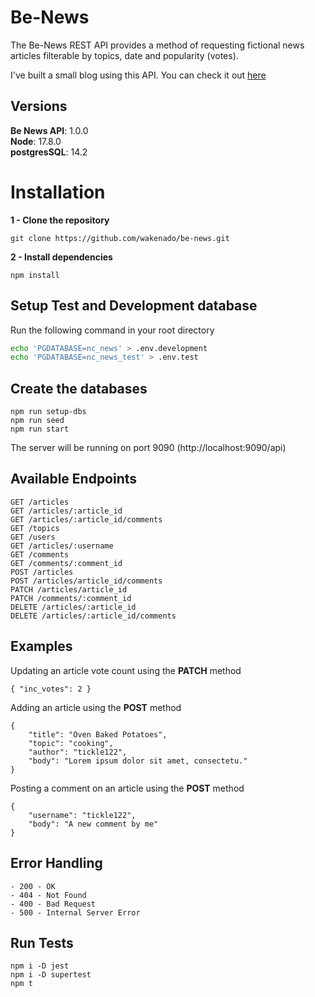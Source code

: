 # Be-News

The Be-News REST API provides a method of requesting fictional news articles filterable by topics, date and popularity (votes).

I've built a small blog using this API. You can check it out [here](https://shiny-cocada-dea6ac.netlify.app)

## Versions
**Be News API**: 1.0.0</br>
**Node**: 17.8.0</br>
**postgresSQL**: 14.2

# Installation
**1 -  Clone the repository**
```
git clone https://github.com/wakenado/be-news.git
```
**2 - Install dependencies**
``` 
npm install 
```
## Setup Test and Development database
Run the following command in your root directory
```bash
echo 'PGDATABASE=nc_news' > .env.development
echo 'PGDATABASE=nc_news_test' > .env.test
```

## Create the databases
```
npm run setup-dbs
npm run seed
npm run start
```
The server will be running on port 9090 (http://localhost:9090/api)

## Available Endpoints

```
GET /articles
GET /articles/:article_id
GET /articles/:article_id/comments
GET /topics
GET /users
GET /articles/:username
GET /comments
GET /comments/:comment_id
POST /articles
POST /articles/article_id/comments
PATCH /articles/article_id 
PATCH /comments/:comment_id
DELETE /articles/:article_id
DELETE /articles/:article_id/comments
```

## Examples
Updating an article vote count using the **PATCH** method
```
{ "inc_votes": 2 }
```

Adding an article using the **POST** method
```
{ 
    "title": "Oven Baked Potatoes",
    "topic": "cooking",
    "author": "tickle122",
    "body": "Lorem ipsum dolor sit amet, consectetu."
}
```

Posting a comment on an article using the **POST** method
```
{
	"username": "tickle122",
	"body": "A new comment by me"
}
```

## Error Handling
```
- 200 - OK
- 404 - Not Found
- 400 - Bad Request
- 500 - Internal Server Error
```

## Run Tests
```
npm i -D jest
npm i -D supertest
npm t
```







